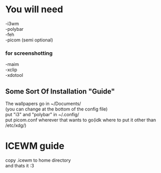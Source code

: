 <body>
<h1>You will need</h1> 
<p1>
-i3wm<br>
-polybar<br>
-feh<br>
-picom (semi optional)<br>
<h3>for screenshotting</h3>
-maim<br>
-xclip<br>
-xdotool<br>
<h2>Some Sort Of Installation "Guide"</h2>
The wallpapers go in ~/Documents/<br>
(you can change at the bottom of the config file)<br>
put "i3" and "polybar" in ~/.config/<br>
put picom.conf wherever that wants to go(idk where to put it other than /etc/xdg/)<br>
</p1>
<h1> ICEWM guide</h1>
<p2>
copy .icewm to home directory<br>
and thats it :3<br>
</p2>
</body>
